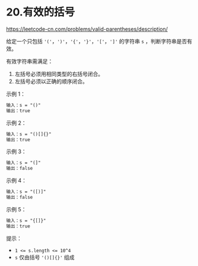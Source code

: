 # 20.有效的括号

<https://leetcode-cn.com/problems/valid-parentheses/description/>

给定一个只包括 `'('`，`')'`，`'{'`，`'}'`，`'['`，`']'` 的字符串 `s` ，判断字符串是否有效。

有效字符串需满足：

1. 左括号必须用相同类型的右括号闭合。
1. 左括号必须以正确的顺序闭合。

示例 1：

```txt
输入：s = "()"
输出：true
```

示例 2：

```txt
输入：s = "()[]{}"
输出：true
```

示例 3：

```txt
输入：s = "(]"
输出：false
```

示例 4：

```txt
输入：s = "([)]"
输出：false
```

示例 5：

```txt
输入：s = "{[]}"
输出：true
```

提示：

- `1 <= s.length <= 10^4`
- `s` 仅由括号 `'()[]{}'` 组成
